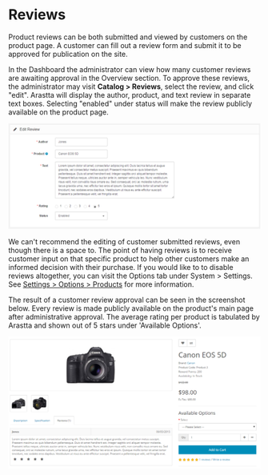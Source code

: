 Reviews
=======

Product reviews can be both submitted and viewed by customers on the product page. A customer can fill out a review form and submit it to be approved for publication on the site.

In the Dashboard the administrator can view how many customer reviews are awaiting approval in the Overview section. To approve these reviews, the administrator may visit **Catalog > Reviews**, select the review, and click "edit". Arastta will display the author, product, and text review in separate text boxes. Selecting "enabled" under status will make the review publicly available on the product page.

![reviews](_images/reviews.png)

<div class="uk-alert uk-alert-info uk-margin-small-left uk-margin-small-right"><i class="uk-icon-info-circle"></i> We can't recommend the editing of customer submitted reviews, even though there is a space to. The point of having reviews is to receive customer input on that specific product to help other customers make an informed decision with their purchase. If you would like to to disable reviews altogether, you can visit the Options tab under System > Settings. See <a href="docs/user-manual/system/settings/option">Settings > Options > Products</a> for more information.</div>

The result of a customer review approval can be seen in the screenshot below. Every review is made publicly available on the product's main page after administrative approval. The average rating per product is tabulated by Arastta and shown out of 5 stars under 'Available Options'.

![reviews product page](_images/reviews-1.png)
